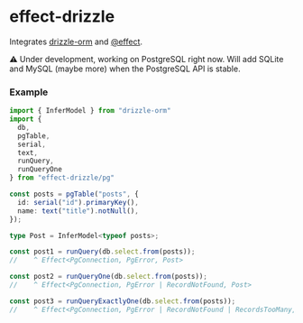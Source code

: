# effect-drizzle

Integrates [drizzle-orm](https://github.com/drizzle-team/drizzle-orm) and [@effect](https://github.com/effect-ts).

⚠️ Under development, working on PostgreSQL right now. Will add SQLite and MySQL (maybe more) when the PostgreSQL API is stable.

### Example

```typescript
import { InferModel } from "drizzle-orm"
import {
  db,
  pgTable,
  serial,
  text,
  runQuery,
  runQueryOne
} from "effect-drizzle/pg"

const posts = pgTable("posts", {
  id: serial("id").primaryKey(),
  name: text("title").notNull(),
});

type Post = InferModel<typeof posts>;

const post1 = runQuery(db.select.from(posts));
//    ^ Effect<PgConnection, PgError, Post>

const post2 = runQueryOne(db.select.from(posts));
//    ^ Effect<PgConnection, PgError | RecordNotFound, Post>

const post3 = runQueryExactlyOne(db.select.from(posts));
//    ^ Effect<PgConnection, PgError | RecordNotFound | RecordsTooMany, Post>
```
